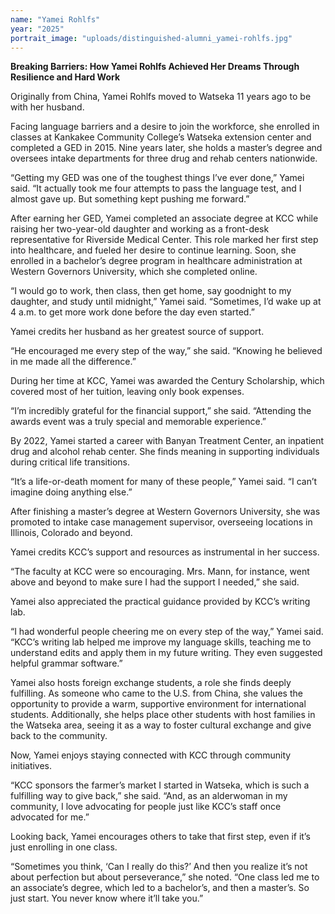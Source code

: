 ```yaml
---
name: "Yamei Rohlfs"
year: "2025"
portrait_image: "uploads/distinguished-alumni_yamei-rohlfs.jpg"
---
```

**Breaking Barriers: How Yamei Rohlfs Achieved Her Dreams Through Resilience and Hard Work**

Originally from China, Yamei Rohlfs moved to Watseka 11 years ago to be with her husband.

Facing language barriers and a desire to join the workforce, she enrolled in classes at Kankakee Community College’s Watseka extension center and completed a GED in 2015. Nine years later, she holds a master’s degree and oversees intake departments for three drug and rehab centers nationwide.

“Getting my GED was one of the toughest things I’ve ever done,” Yamei said. “It actually took me four attempts to pass the language test, and I almost gave up. But something kept pushing me forward.”

After earning her GED, Yamei completed an associate degree at KCC while raising her two-year-old daughter and working as a front-desk representative for Riverside Medical Center. This role marked her first step into healthcare, and fueled her desire to continue learning. Soon, she enrolled in a bachelor’s degree program in healthcare administration at Western Governors University, which she completed online.

“I would go to work, then class, then get home, say goodnight to my daughter, and study until midnight,” Yamei said. “Sometimes, I’d wake up at 4 a.m. to get more work done before the day even started.”

Yamei credits her husband as her greatest source of support.

“He encouraged me every step of the way,” she said. “Knowing he believed in me made all the difference.”
 
During her time at KCC, Yamei was awarded the Century Scholarship, which covered most of her tuition, leaving only book expenses. 
 
“I’m incredibly grateful for the financial support,” she said. “Attending the awards event was a truly special and memorable experience.”
 
By 2022, Yamei started a career with Banyan Treatment Center, an inpatient drug and alcohol rehab center. She finds meaning in supporting individuals during critical life transitions.
 
“It’s a life-or-death moment for many of these people,” Yamei said. “I can’t imagine doing anything else.”
 
After finishing a master’s degree at Western Governors University, she was promoted to intake case management supervisor, overseeing locations in Illinois, Colorado and beyond.
 
Yamei credits KCC’s support and resources as instrumental in her success.
 
“The faculty at KCC were so encouraging. Mrs. Mann, for instance, went above and beyond to make sure I had the support I needed,” she said.
 
Yamei also appreciated the practical guidance provided by KCC’s writing lab.
 
“I had wonderful people cheering me on every step of the way,” Yamei said. “KCC’s writing lab helped me improve my language skills, teaching me to understand edits and apply them in my future writing. They even suggested helpful grammar software.”
 
Yamei also hosts foreign exchange students, a role she finds deeply fulfilling. As someone who came to the U.S. from China, she values the opportunity to provide a warm, supportive environment for international students. Additionally, she helps place other students with host families in the Watseka area, seeing it as a way to foster cultural exchange and give back to the community.
 
Now, Yamei enjoys staying connected with KCC through community initiatives.
 
“KCC sponsors the farmer’s market I started in Watseka, which is such a fulfilling way to give back,” she said. “And, as an alderwoman in my community, I love advocating for people just like KCC’s staff once advocated for me.”
 
Looking back, Yamei encourages others to take that first step, even if it’s just enrolling in one class.
 
“Sometimes you think, ‘Can I really do this?’ And then you realize it’s not about perfection but about perseverance,” she noted. “One class led me to an associate’s degree, which led to a bachelor’s, and then a master’s. So just start. You never know where it’ll take you.”

